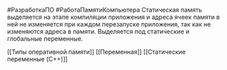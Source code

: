 #РазработкаПО #РаботаПамятиКомпьютера
Статическая память выделяется на этапе компиляции приложения и адреса ячеек памяти в ней не изменяется при каждом перезапуске приложения, так как не изменяются адреса в памяти. Выделяется под статические и глобальные переменные.

[[Типы оперативной памяти]]
[[Переменная]]
[[Статические переменные (C++)]]